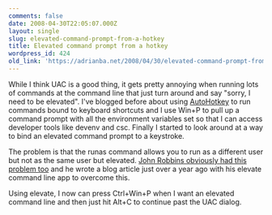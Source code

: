 ```yaml
---
comments: false
date: 2008-04-30T22:05:07.000Z
layout: single
slug: elevated-command-prompt-from-a-hotkey
title: Elevated command prompt from a hotkey
wordpress_id: 424
old_link: 'https://adrianba.net/2008/04/30/elevated-command-prompt-from-a-hotkey/'
---
```

While I think UAC is a good thing, it gets pretty annoying when running lots of commands at the command line that just turn around and say "sorry, I need to be elevated". I've blogged before about using [AutoHotkey](/2007/10/27/ouch-hot-keys) to run commands bound to keyboard shortcuts and I use Win+P to pull up a command prompt with all the environment variables set so that I can access developer tools like devenv and csc. Finally I started to look around at a way to bind an elevated command prompt to a keystroke.

 

The problem is that the runas command allows you to run as a different user but not as the same user but elevated. [John Robbins obviously had this problem too](http://www.wintellect.com/cs/blogs/jrobbins/archive/2007/03/27/elevate-a-process-at-the-command-line-in-vista.aspx) and he wrote a blog article just over a year ago with his elevate command line app to overcome this.

 

Using elevate, I now can press Ctrl+Win+P when I want an elevated command line and then just hit Alt+C to continue past the UAC dialog.

 
